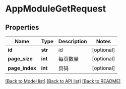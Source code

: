 # AppModuleGetRequest

## Properties
Name | Type | Description | Notes
------------ | ------------- | ------------- | -------------
**id** | **str** | id | [optional] 
**page_size** | **int** | 每页数量 | [optional] 
**page_index** | **int** | 页码 | [optional] 

[[Back to Model list]](../README.md#documentation-for-models) [[Back to API list]](../README.md#documentation-for-api-endpoints) [[Back to README]](../README.md)


